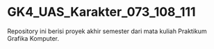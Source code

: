 # GK4_UAS_Karakter_073_108_111
Repository ini berisi proyek akhir semester dari mata kuliah Praktikum Grafika Komputer.

